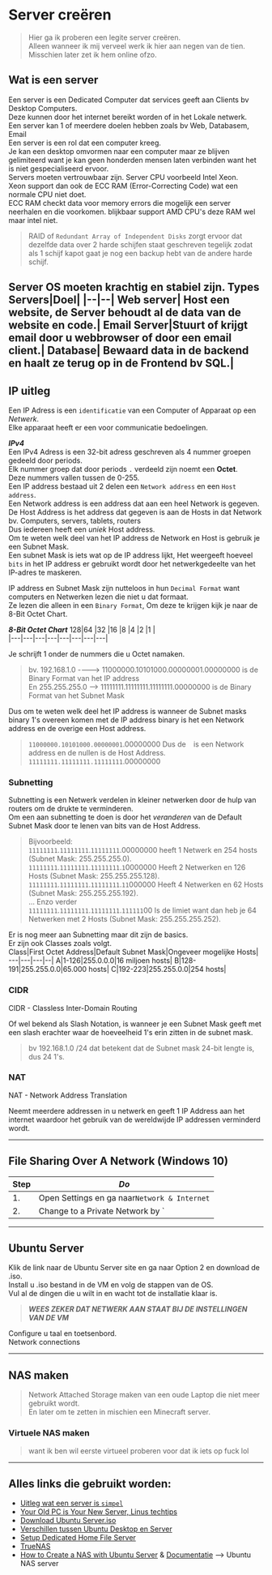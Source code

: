 # Server creëren
> Hier ga ik proberen een legite server creëren.  
> Alleen wanneer ik mij verveel werk ik hier aan negen van de tien.  
> Misschien later zet ik hem online ofzo.
  
## Wat is een server
Een server is een Dedicated Computer dat services geeft aan Clients bv Desktop Computers.  
Deze kunnen door het internet bereikt worden of in het Lokale netwerk.  
Een server kan 1 of meerdere doelen hebben zoals bv Web, Databasem, Email  
Een server is een rol dat een computer kreeg.  
Je kan een desktop omvormen naar een computer maar ze blijven gelimiteerd want je kan geen honderden mensen laten verbinden want het is niet gespecialiseerd ervoor.  
Servers moeten vertrouwbaar zijn. 
Server CPU voorbeeld Intel Xeon.  
Xeon support dan ook de ECC RAM (Error-Correcting Code) wat een normale CPU niet doet.  
ECC RAM checkt data voor memory errors die mogelijk een server neerhalen en die voorkomen. blijkbaar support AMD CPU's deze RAM wel maar intel niet.  
> RAID of `Redundant Array of Independent Disks` zorgt ervoor dat dezelfde data over 2 harde schijfen staat geschreven tegelijk zodat als 1 schijf kapot gaat je nog een backup hebt van de andere harde schijf.  

Server OS moeten krachtig en stabiel zijn.
Types Servers|Doel|
|--|--|
Web server| Host een website, de Server behoudt al de data van de website en code.|
Email Server|Stuurt of krijgt email door u webbrowser of door een email client.|
Database| Bewaard data in de backend en haalt ze terug op in de Frontend bv SQL.|
---
## IP uitleg  
Een IP Adress is een `identificatie`  van een Computer of Apparaat op een *Netwerk*.  
Elke apparaat heeft er een voor communicatie bedoelingen.  
 
***IPv4***  
Een IPv4 Adress is een 32-bit adress geschreven als 4 nummer groepen gedeeld door periods.  
Elk nummer groep dat door periods `.` verdeeld zijn noemt een **Octet**.  
Deze nummers vallen tussen de 0-255.  
Een IP address bestaad uit 2 delen een `Network address` en een `Host address`.  
Een Network address is een address dat aan een heel Network is gegeven.  
De Host Address is het address dat gegeven is aan de Hosts in dat Network bv. Computers, servers, tablets, routers  
Dus iedereen heeft een *uniek* Host address.  
Om te weten welk deel van het IP address de Network en Host is gebruik je een Subnet Mask.  
Een subnet Mask is iets wat op de IP address lijkt, Het weergeeft hoeveel `bits` in het IP address er gebruikt wordt door het netwerkgedeelte van het IP-adres te maskeren.  
  
IP address en Subnet Mask zijn nutteloos in hun `Decimal Format` want computers en Netwerken lezen die niet u dat formaat.  
Ze lezen die alleen in een `Binary Format`, Om deze te krijgen kijk je naar de 8-Bit Octet Chart.  
  
***8-Bit Octet Chart***
128|64 |32 |16 |8  |4  |2  |1  |  
|---|---|---|---|---|---|---|---|  
  
Je schrijft 1 onder de nummers die u Octet namaken.  
> bv. 192.168.1.0 ----> 11000000.10101000.00000001.00000000 is de Binary Format van het IP address  
> En 255.255.255.0 -->  11111111.11111111.11111111.00000000 is de Binary Format van het Subnet Mask 
 
Dus om te weten welk deel het IP address is wanneer de Subnet masks binary 1's overeen komen met de IP address binary is het een Network address en de overige een Host address.  
> `11000000.10101000.00000001`.00000000 Dus de ` ` is een Network address en de nullen is de Host Address.    
> `11111111.11111111.11111111`.00000000   

### Subnetting
Subnetting is een Netwerk verdelen in kleiner netwerken door de hulp van routers om de drukte te verminderen.  
Om een aan subnetting te doen is door het *veranderen* van de Default Subnet Mask door te lenen van bits van de Host Address.  
> Bijvoorbeeld:  
> `11111111`.`11111111`.`11111111`.00000000 heeft 1 Netwerk en 254 hosts (Subnet Mask: 255.255.255.0).  
> `11111111`.`11111111`.`11111111`.`1`0000000 Heeft 2 Netwerken en 126 Hosts (Subnet Mask: 255.255.255.128).   
> `11111111`.`11111111`.`11111111`.`11`000000 Heeft 4 Netwerken en 62 Hosts (Subnet Mask: 255.255.255.192).  
> ... Enzo verder  
> `11111111`.`11111111`.`11111111`.`111111`00 Is de limiet want dan heb je 64 Netwerken met 2 Hosts (Subnet Mask: 255.255.255.252).  

Er is nog meer aan Subnetting maar dit zijn de basics.  
Er zijn ook Classes zoals volgt.  
Class|First Octet Address|Default Subnet Mask|Ongeveer mogelijke Hosts|
---|---|---|--|
A|1-126|255.0.0.0|16 miljoen hosts|
B|128-191|255.255.0.0|65.000 hosts|
C|192-223|255.255.0.0|254 hosts|  
 
### CIDR  
CIDR - Classless Inter-Domain Routing  
  
Of wel bekend als Slash Notation, is wanneer je een Subnet Mask geeft met een slash erachter waar de hoeveelheid 1's erin zitten in de subnet mask.  
> bv 192.168.1.0 /24 dat betekent dat de Subnet mask 24-bit lengte is, dus 24 1's.  

### NAT
NAT - Network Address Translation  

Neemt meerdere addressen in u netwerk en geeft 1 IP Address aan het internet waardoor het gebruik van de wereldwijde IP addressen verminderd wordt.  

---
## File Sharing Over A Network (Windows 10)  
Step |***Do*** | 
---|---|
1.| Open Settings en ga naar`Network & Internet`|
2.| Change to a Private Network by `

---
## Ubuntu Server
Klik de link naar de Ubuntu Server site en ga naar Option 2 en download de .iso.  
Install u .iso bestand in de VM en volg de stappen van de OS.  
Vul al de dingen die u wilt in en wacht tot de installatie klaar is.  
> ***WEES ZEKER DAT NETWERK AAN STAAT BIJ DE INSTELLINGEN VAN DE VM***  
  
Configure u taal en toetsenbord.  
Network connections 

---
## NAS maken
> Network Attached Storage maken van een oude Laptop die niet meer gebruikt wordt.  
> En later om te zetten in mischien een Minecraft server.  
### Virtuele NAS maken
> want ik ben wil eerste virtueel proberen voor dat ik iets op fuck lol  

---
## Alles links die gebruikt worden:
* [Uitleg wat een server is `simpel`](https://www.youtube.com/watch?v=UjCDWCeHCzY&list=WL&index=9)
* [Your Old PC is Your New Server, Linus techtips](https://youtu.be/zPmqbtKwtgw?list=PL8IHkci_kZpA6lGtS4jpvIFFe8l7eqO3i)
* [Download Ubuntu Server.iso](https://ubuntu.com/download/server)
* [Verschillen tussen Ubuntu Desktop en Server](https://youtu.be/sJjEzek2e6I)
* [Setup Dedicated Home File Server](https://www.youtube.com/watch?v=RDwoDj2cW6c)
* [TrueNAS ](https://www.truenas.com/) 
* [How to Create a NAS with Ubuntu Server](https://www.youtube.com/watch?v=-5Z_-3EBIHE&list=PL8IHkci_kZpA6lGtS4jpvIFFe8l7eqO3i&index=128) & [Documentatie](https://quidsup.net/tutorials/?p=ubuntu-create-nas#2-installing)  --> Ubuntu NAS server
